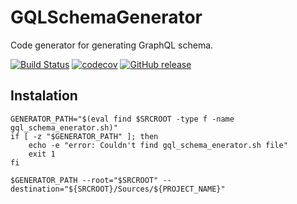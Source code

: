 # GQLSchemaGenerator

Code generator for generating GraphQL schema.

[![Build Status](https://travis-ci.org/Lumyk/GQLSchemaGenerator.svg?branch=master)](https://travis-ci.org/Lumyk/GQLSchemaGenerator) [![codecov](https://codecov.io/gh/Lumyk/GQLSchemaGenerator/branch/master/graph/badge.svg)](https://codecov.io/gh/Lumyk/GQLSchemaGenerator) [![GitHub release](https://img.shields.io/github/release/Lumyk/GQLSchemaGenerator.svg)](https://github.com/Lumyk/GQLSchemaGenerator/releases/latest)

## Instalation

```shell
GENERATOR_PATH="$(eval find $SRCROOT -type f -name gql_schema_enerator.sh)"
if [ -z "$GENERATOR_PATH" ]; then
    echo -e "error: Couldn't find gql_schema_enerator.sh file"
    exit 1
fi

$GENERATOR_PATH --root="$SRCROOT" --destination="${SRCROOT}/Sources/${PROJECT_NAME}"
```
